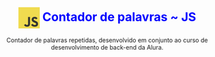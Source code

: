 <h1 align="center">
  <img src="javascript-logo.png" alt="JavaScript Logo" width="50" height="50" style="vertical-align: middle;">
  <span style="color:blue">Contador de palavras ~ JS</span>
</h1>
<p align="center">
  Contador de palavras repetidas, desenvolvido em conjunto ao curso de desenvolvimento de back-end da Alura.
</p>
